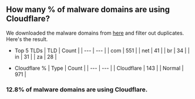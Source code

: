 ## How many % of malware domains are using Cloudflare?


We downloaded the malware domains from [here](https://urlhaus.abuse.ch) and filter out duplicates.
Here's the result.


[//]: # (start replacement)


- Top 5 TLDs
| TLD | Count |
| --- | --- |
| com | 551 |
| net | 41 |
| br | 34 |
| in | 31 |
| za | 28 |


- Cloudflare %
| Type | Count |
| --- | --- |
| Cloudflare | 143 |
| Normal | 971 |


### 12.8% of malware domains are using Cloudflare.